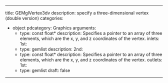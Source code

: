 
---
title: GEMglVertex3dv
description: specify a three-dimensional vertex (double version)
categories:
  - object
pdcategory: Graphics
arguments:
    - type: const float*
      description: Specifies a pointer to an array of three elements, which are the x, y, and z coordinates of the vertex.
inlets:
  1st:
    - type: gemlist
      description:
  2nd:
    - type: const float*
      description: Specifies a pointer to an array of three elements, which are the x, y, and z coordinates of the vertex.
outlets:
  1st:
    - type: gemlist
draft: false
---

